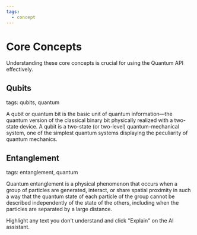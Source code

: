 ```yaml
---
tags:
  - concept  
---
```

# Core Concepts

Understanding these core concepts is crucial for using the Quantum API effectively.

## Qubits
tags: qubits, quantum

A qubit or quantum bit is the basic unit of quantum information—the quantum version of the classical binary bit physically realized with a two-state device. A qubit is a two-state (or two-level) quantum-mechanical system, one of the simplest quantum systems displaying the peculiarity of quantum mechanics.

## Entanglement
tags: entanglement, quantum

Quantum entanglement is a physical phenomenon that occurs when a group of particles are generated, interact, or share spatial proximity in such a way that the quantum state of each particle of the group cannot be described independently of the state of the others, including when the particles are separated by a large distance.

Highlight any text you don't understand and click "Explain" on the AI assistant.
